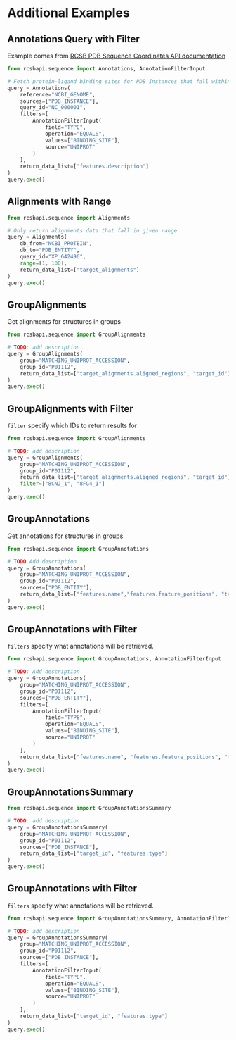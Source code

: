 # Additional Examples

## Annotations Query with Filter
Example comes from [RCSB PDB Sequence Coordinates API documentation](https://sequence-coordinates.rcsb.org/#examples)

```python
from rcsbapi.sequence import Annotations, AnnotationFilterInput

# Fetch protein-ligand binding sites for PDB Instances that fall within Human Chromosome 1
query = Annotations(
    reference="NCBI_GENOME",
    sources=["PDB_INSTANCE"],
    query_id="NC_000001",
    filters=[
        AnnotationFilterInput(
            field="TYPE",
            operation="EQUALS",
            values=["BINDING_SITE"],
            source="UNIPROT"
        )
    ],
    return_data_list=["features.description"]
)
query.exec()
```

## Alignments with Range
```python
from rcsbapi.sequence import Alignments

# Only return alignments data that fall in given range
query = Alignments(
    db_from="NCBI_PROTEIN",
    db_to="PDB_ENTITY",
    query_id="XP_642496",
    range=[1, 100],
    return_data_list=["target_alignments"]
)
query.exec()
```

## GroupAlignments
<!-- TODO: See if you can add more detail to description text -->
Get alignments for structures in groups

```python
from rcsbapi.sequence import GroupAlignments

# TODO: add description
query = GroupAlignments(
    group="MATCHING_UNIPROT_ACCESSION",
    group_id="P01112",
    return_data_list=["target_alignments.aligned_regions", "target_id"],
)
query.exec()
```

## GroupAlignments with Filter
`filter` specify which IDs to return results for

```python
from rcsbapi.sequence import GroupAlignments

# TODO: add description
query = GroupAlignments(
    group="MATCHING_UNIPROT_ACCESSION",
    group_id="P01112",
    return_data_list=["target_alignments.aligned_regions", "target_id"],
    filter=["8CNJ_1", "8FG4_1"]
)
query.exec()
```

## GroupAnnotations
<!-- TODO: See if you can add more detail to description text -->
Get annotations for structures in groups

```python
from rcsbapi.sequence import GroupAnnotations

# TODO Add description
query = GroupAnnotations(
    group="MATCHING_UNIPROT_ACCESSION",
    group_id="P01112",
    sources=["PDB_ENTITY"],
    return_data_list=["features.name","features.feature_positions", "target_id"]
)
query.exec()
```

## GroupAnnotations with Filter
`filters` specify what annotations will be retrieved.

```python
from rcsbapi.sequence import GroupAnnotations, AnnotationFilterInput

# TODO: Add description
query = GroupAnnotations(
    group="MATCHING_UNIPROT_ACCESSION",
    group_id="P01112",
    sources=["PDB_ENTITY"],
    filters=[
        AnnotationFilterInput(
            field="TYPE",
            operation="EQUALS",
            values=["BINDING_SITE"],
            source="UNIPROT"
        )
    ],
    return_data_list=["features.name", "features.feature_positions", "target_id"],
)
query.exec()
```

## GroupAnnotationsSummary
<!-- TODO: This currently fails for reasons unrelated to python package, Joan is looking into it -->
<!-- TODO: Add description -->

```python
from rcsbapi.sequence import GroupAnnotationsSummary

# TODO: add description
query = GroupAnnotationsSummary(
    group="MATCHING_UNIPROT_ACCESSION",
    group_id="P01112",
    sources=["PDB_INSTANCE"],
    return_data_list=["target_id", "features.type"]
)
query.exec()
```

## GroupAnnotations with Filter
<!-- TODO: This currently fails for reasons unrelated to python package, Joan is looking into it -->
`filters` specify what annotations will be retrieved.

```python
from rcsbapi.sequence import GroupAnnotationsSummary, AnnotationFilterInput

# TODO: add description
query = GroupAnnotationsSummary(
    group="MATCHING_UNIPROT_ACCESSION",
    group_id="P01112",
    sources=["PDB_INSTANCE"],
    filters=[
        AnnotationFilterInput(
            field="TYPE",
            operation="EQUALS",
            values=["BINDING_SITE"],
            source="UNIPROT"
        )
    ],
    return_data_list=["target_id", "features.type"]
)
query.exec()
```